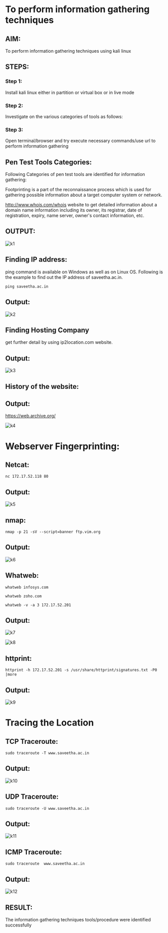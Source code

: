 # To perform information gathering techniques

## AIM:

To perform information gathering techniques using kali linux 

## STEPS:

### Step 1:

Install kali linux either in partition or virtual box or in live mode

### Step 2:

Investigate on the various categories of tools as follows:

### Step 3:
Open terminal/browser and try execute necessary commands/use url to perform information gathering

## Pen Test Tools Categories:  

Following Categories of pen test tools are identified for information gathering:

Footprinting is a part of the reconnaissance process which is used for gathering possible information about a target computer system or network.

http://www.whois.com/whois website to get detailed information about a domain name information including its owner, its registrar, date of registration, expiry, name server, owner's contact information, etc.


## OUTPUT:

![k1](https://github.com/Vishwarathinam/InformationGathering/assets/95266350/814a55d7-34ec-460b-9e27-67c2ab142548)


## Finding IP address:
ping command is available on Windows as well as on Linux OS. Following is the example to find out the IP address of saveetha.ac.in.
```
ping saveetha.ac.in
```
## Output:
![k2](https://github.com/Vishwarathinam/InformationGathering/assets/95266350/6cd6bfcd-11d1-4a3b-b62e-6c7ca12b5353)



## Finding Hosting Company
get further detail by using ip2location.com website.
## Output:
![k3](https://github.com/Vishwarathinam/InformationGathering/assets/95266350/16b21faf-aa69-4f4d-a1e3-cdcd1b0b61bc)



## History of the website:
## Output:
https://web.archive.org/

![k4](https://github.com/Vishwarathinam/InformationGathering/assets/95266350/2a947a4e-f4b0-4d76-a14a-ea3260b4a1a4)



# Webserver Fingerprinting:

## Netcat:
```
nc 172.17.52.118 80
```
## Output:

![k5](https://github.com/Vishwarathinam/InformationGathering/assets/95266350/6c09329d-101c-4e8c-abed-97484e241c32)




## nmap:
```
nmap -p 21 -sV --script=banner ftp.vim.org
```
## Output:

![k6](https://github.com/Vishwarathinam/InformationGathering/assets/95266350/d8a54b98-5baa-4fe5-ae64-7503d5be2b39)


## Whatweb:
```
whatweb infosys.com
```
```
whatweb zoho.com
```
```
whatweb -v -a 3 172.17.52.201
```
## Output:
![k7](https://github.com/Vishwarathinam/InformationGathering/assets/95266350/9daf8959-78cf-424f-a128-88517717a735)

![k8](https://github.com/Vishwarathinam/InformationGathering/assets/95266350/87bf2269-9946-4c25-8714-1ef26f645c70)

## httprint:
```
httprint -h 172.17.52.201 -s /usr/share/httprint/signatures.txt -P0 |more
```
## Output:

![k9](https://github.com/Vishwarathinam/InformationGathering/assets/95266350/bac139bf-0ee1-453a-b02a-9e8793c36acc)



# Tracing the Location
## TCP Traceroute:
```
sudo traceroute -T www.saveetha.ac.in
```
## Output:

![k10](https://github.com/Vishwarathinam/InformationGathering/assets/95266350/bfda418e-77c9-4dcd-9842-3f99e1e9a34a)





## UDP Traceroute:
```
sudo traceroute -U www.saveetha.ac.in
```
## Output:

![k11](https://github.com/Vishwarathinam/InformationGathering/assets/95266350/b09ae2b4-6899-4507-8a24-dab55d3ae7b2)


## ICMP Traceroute:
```
sudo traceroute  www.saveetha.ac.in
```
## Output:
![k12](https://github.com/Vishwarathinam/InformationGathering/assets/95266350/4c393b7f-fdd0-4e7f-ad37-7b5daaf97db9)


## RESULT:
The information gathering techniques tools/procedure were  identified successfully

